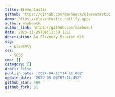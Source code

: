```yaml
---
title: Eleventastic
github: https://github.com/maxboeck/eleventastic
demo: https://eleventastic.netlify.app/
author: maxboeck
author_link: https://github.com/maxboeck
date: 2023-11-29T06:11:59.121Z
description: An Eleventy Starter Kit
ssg:
  - Eleventy
css:
  - SCSS
cms: []
category: []
draft: false
publish_date: '2020-04-11T14:42:08Z'
update_date: '2022-05-05T07:16:45Z'
github_star: 490
github_fork: 31
---
```

